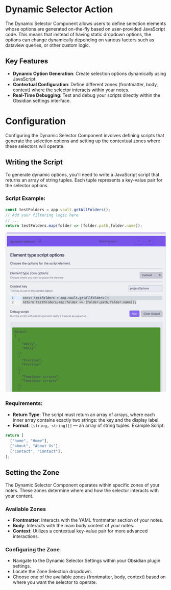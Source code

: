 # Dynamic Selector Action

The Dynamic Selector Component allows users to define selection elements whose options are generated on-the-fly based on user-provided JavaScript code. This means that instead of having static dropdown options, the options can change dynamically depending on various factors such as dataview queries, or other custom logic.

## Key Features

- **Dynamic Option Generation**: Create selection options dynamically using JavaScript.
- **Contextual Configuration**: Define different zones (frontmatter, body, context) where the selector interacts within your notes.
- **Real-Time Debugging**: Test and debug your scripts directly within the Obsidian settings interface.

# Configuration

Configuring the Dynamic Selector Component involves defining scripts that generate the selection options and setting up the contextual zones where these selectors will operate.

## Writing the Script
To generate dynamic options, you'll need to write a JavaScript script that returns an array of string tuples. Each tuple represents a key-value pair for the selector options.

### Script Example:
```javascript
const testFolders = app.vault.getAllFolders();
// Add your filtering logic here
// ...
return testFolders.map(folder => [folder.path,folder.name]);
```

![gif](../resources/actions/dynamic-selector/example-settings.png)

### Requirements:

- **Return Type**: The script must return an array of arrays, where each inner array contains exactly two strings: the key and the display label.
- **Format**: `[string, string][]` — an array of string tuples.
Example Script:

```javascript
return [
  ["home", "Home"],
  ["about", "About Us"],
  ["contact", "Contact"],
];
```

## Setting the Zone
The Dynamic Selector Component operates within specific zones of your notes. These zones determine where and how the selector interacts with your content.

### Available Zones

- **Frontmatter**: Interacts with the YAML frontmatter section of your notes.
- **Body**: Interacts with the main body content of your notes.
- **Context**: Utilizes a contextual key-value pair for more advanced interactions.

### Configuring the Zone

- Navigate to the Dynamic Selector Settings within your Obsidian plugin settings.
- Locate the Zone Selection dropdown.
- Choose one of the available zones (frontmatter, body, context) based on where you want the selector to operate.
